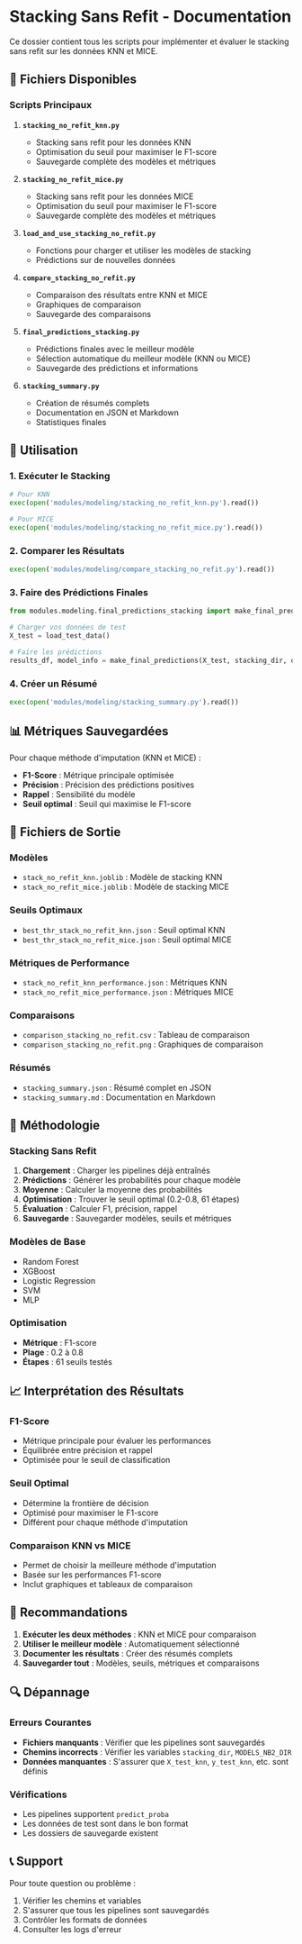 # Stacking Sans Refit - Documentation

Ce dossier contient tous les scripts pour implémenter et évaluer le stacking sans refit sur les données KNN et MICE.

## 📁 Fichiers Disponibles

### Scripts Principaux

1. **`stacking_no_refit_knn.py`**
   - Stacking sans refit pour les données KNN
   - Optimisation du seuil pour maximiser le F1-score
   - Sauvegarde complète des modèles et métriques

2. **`stacking_no_refit_mice.py`**
   - Stacking sans refit pour les données MICE
   - Optimisation du seuil pour maximiser le F1-score
   - Sauvegarde complète des modèles et métriques

3. **`load_and_use_stacking_no_refit.py`**
   - Fonctions pour charger et utiliser les modèles de stacking
   - Prédictions sur de nouvelles données

4. **`compare_stacking_no_refit.py`**
   - Comparaison des résultats entre KNN et MICE
   - Graphiques de comparaison
   - Sauvegarde des comparaisons

5. **`final_predictions_stacking.py`**
   - Prédictions finales avec le meilleur modèle
   - Sélection automatique du meilleur modèle (KNN ou MICE)
   - Sauvegarde des prédictions et informations

6. **`stacking_summary.py`**
   - Création de résumés complets
   - Documentation en JSON et Markdown
   - Statistiques finales

## 🚀 Utilisation

### 1. Exécuter le Stacking

```python
# Pour KNN
exec(open('modules/modeling/stacking_no_refit_knn.py').read())

# Pour MICE
exec(open('modules/modeling/stacking_no_refit_mice.py').read())
```

### 2. Comparer les Résultats

```python
exec(open('modules/modeling/compare_stacking_no_refit.py').read())
```

### 3. Faire des Prédictions Finales

```python
from modules.modeling.final_predictions_stacking import make_final_predictions

# Charger vos données de test
X_test = load_test_data()

# Faire les prédictions
results_df, model_info = make_final_predictions(X_test, stacking_dir, output_dir)
```

### 4. Créer un Résumé

```python
exec(open('modules/modeling/stacking_summary.py').read())
```

## 📊 Métriques Sauvegardées

Pour chaque méthode d'imputation (KNN et MICE) :

- **F1-Score** : Métrique principale optimisée
- **Précision** : Précision des prédictions positives
- **Rappel** : Sensibilité du modèle
- **Seuil optimal** : Seuil qui maximise le F1-score

## 📁 Fichiers de Sortie

### Modèles
- `stack_no_refit_knn.joblib` : Modèle de stacking KNN
- `stack_no_refit_mice.joblib` : Modèle de stacking MICE

### Seuils Optimaux
- `best_thr_stack_no_refit_knn.json` : Seuil optimal KNN
- `best_thr_stack_no_refit_mice.json` : Seuil optimal MICE

### Métriques de Performance
- `stack_no_refit_knn_performance.json` : Métriques KNN
- `stack_no_refit_mice_performance.json` : Métriques MICE

### Comparaisons
- `comparison_stacking_no_refit.csv` : Tableau de comparaison
- `comparison_stacking_no_refit.png` : Graphiques de comparaison

### Résumés
- `stacking_summary.json` : Résumé complet en JSON
- `stacking_summary.md` : Documentation en Markdown

## 🔧 Méthodologie

### Stacking Sans Refit
1. **Chargement** : Charger les pipelines déjà entraînés
2. **Prédictions** : Générer les probabilités pour chaque modèle
3. **Moyenne** : Calculer la moyenne des probabilités
4. **Optimisation** : Trouver le seuil optimal (0.2-0.8, 61 étapes)
5. **Évaluation** : Calculer F1, précision, rappel
6. **Sauvegarde** : Sauvegarder modèles, seuils et métriques

### Modèles de Base
- Random Forest
- XGBoost
- Logistic Regression
- SVM
- MLP

### Optimisation
- **Métrique** : F1-score
- **Plage** : 0.2 à 0.8
- **Étapes** : 61 seuils testés

## 📈 Interprétation des Résultats

### F1-Score
- Métrique principale pour évaluer les performances
- Équilibrée entre précision et rappel
- Optimisée pour le seuil de classification

### Seuil Optimal
- Détermine la frontière de décision
- Optimisé pour maximiser le F1-score
- Différent pour chaque méthode d'imputation

### Comparaison KNN vs MICE
- Permet de choisir la meilleure méthode d'imputation
- Basée sur les performances F1-score
- Inclut graphiques et tableaux de comparaison

## 🎯 Recommandations

1. **Exécuter les deux méthodes** : KNN et MICE pour comparaison
2. **Utiliser le meilleur modèle** : Automatiquement sélectionné
3. **Documenter les résultats** : Créer des résumés complets
4. **Sauvegarder tout** : Modèles, seuils, métriques et comparaisons

## 🔍 Dépannage

### Erreurs Courantes
- **Fichiers manquants** : Vérifier que les pipelines sont sauvegardés
- **Chemins incorrects** : Vérifier les variables `stacking_dir`, `MODELS_NB2_DIR`
- **Données manquantes** : S'assurer que `X_test_knn`, `y_test_knn`, etc. sont définis

### Vérifications
- Les pipelines supportent `predict_proba`
- Les données de test sont dans le bon format
- Les dossiers de sauvegarde existent

## 📞 Support

Pour toute question ou problème :
1. Vérifier les chemins et variables
2. S'assurer que tous les pipelines sont sauvegardés
3. Contrôler les formats de données
4. Consulter les logs d'erreur 